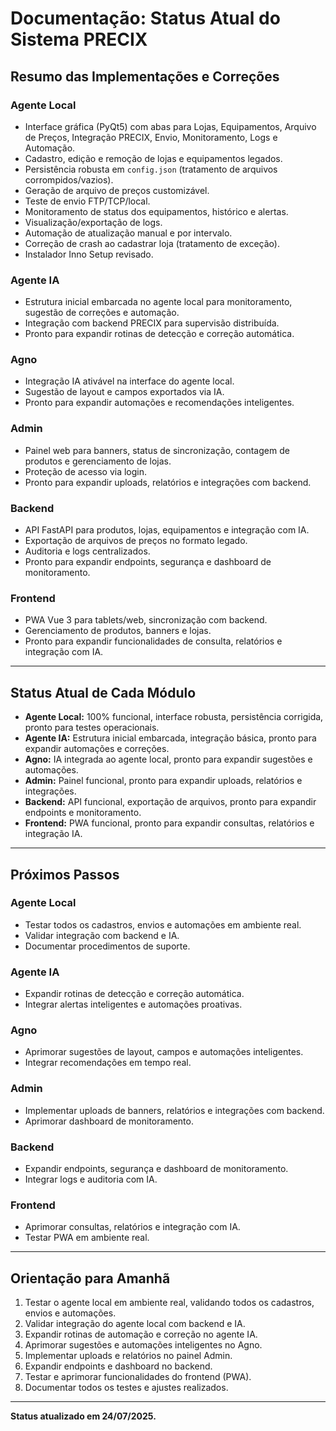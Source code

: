 # Documentação: Status Atual do Sistema PRECIX

## Resumo das Implementações e Correções

### Agente Local
- Interface gráfica (PyQt5) com abas para Lojas, Equipamentos, Arquivo de Preços, Integração PRECIX, Envio, Monitoramento, Logs e Automação.
- Cadastro, edição e remoção de lojas e equipamentos legados.
- Persistência robusta em `config.json` (tratamento de arquivos corrompidos/vazios).
- Geração de arquivo de preços customizável.
- Teste de envio FTP/TCP/local.
- Monitoramento de status dos equipamentos, histórico e alertas.
- Visualização/exportação de logs.
- Automação de atualização manual e por intervalo.
- Correção de crash ao cadastrar loja (tratamento de exceção).
- Instalador Inno Setup revisado.

### Agente IA
- Estrutura inicial embarcada no agente local para monitoramento, sugestão de correções e automação.
- Integração com backend PRECIX para supervisão distribuída.
- Pronto para expandir rotinas de detecção e correção automática.

### Agno
- Integração IA ativável na interface do agente local.
- Sugestão de layout e campos exportados via IA.
- Pronto para expandir automações e recomendações inteligentes.

### Admin
- Painel web para banners, status de sincronização, contagem de produtos e gerenciamento de lojas.
- Proteção de acesso via login.
- Pronto para expandir uploads, relatórios e integrações com backend.

### Backend
- API FastAPI para produtos, lojas, equipamentos e integração com IA.
- Exportação de arquivos de preços no formato legado.
- Auditoria e logs centralizados.
- Pronto para expandir endpoints, segurança e dashboard de monitoramento.

### Frontend
- PWA Vue 3 para tablets/web, sincronização com backend.
- Gerenciamento de produtos, banners e lojas.
- Pronto para expandir funcionalidades de consulta, relatórios e integração com IA.

---

## Status Atual de Cada Módulo

- **Agente Local:** 100% funcional, interface robusta, persistência corrigida, pronto para testes operacionais.
- **Agente IA:** Estrutura inicial embarcada, integração básica, pronto para expandir automações e correções.
- **Agno:** IA integrada ao agente local, pronto para expandir sugestões e automações.
- **Admin:** Painel funcional, pronto para expandir uploads, relatórios e integrações.
- **Backend:** API funcional, exportação de arquivos, pronto para expandir endpoints e monitoramento.
- **Frontend:** PWA funcional, pronto para expandir consultas, relatórios e integração IA.

---

## Próximos Passos

### Agente Local
- Testar todos os cadastros, envios e automações em ambiente real.
- Validar integração com backend e IA.
- Documentar procedimentos de suporte.

### Agente IA
- Expandir rotinas de detecção e correção automática.
- Integrar alertas inteligentes e automações proativas.

### Agno
- Aprimorar sugestões de layout, campos e automações inteligentes.
- Integrar recomendações em tempo real.

### Admin
- Implementar uploads de banners, relatórios e integrações com backend.
- Aprimorar dashboard de monitoramento.

### Backend
- Expandir endpoints, segurança e dashboard de monitoramento.
- Integrar logs e auditoria com IA.

### Frontend
- Aprimorar consultas, relatórios e integração com IA.
- Testar PWA em ambiente real.

---

## Orientação para Amanhã

1. Testar o agente local em ambiente real, validando todos os cadastros, envios e automações.
2. Validar integração do agente local com backend e IA.
3. Expandir rotinas de automação e correção no agente IA.
4. Aprimorar sugestões e automações inteligentes no Agno.
5. Implementar uploads e relatórios no painel Admin.
6. Expandir endpoints e dashboard no backend.
7. Testar e aprimorar funcionalidades do frontend (PWA).
8. Documentar todos os testes e ajustes realizados.

---

**Status atualizado em 24/07/2025.**
